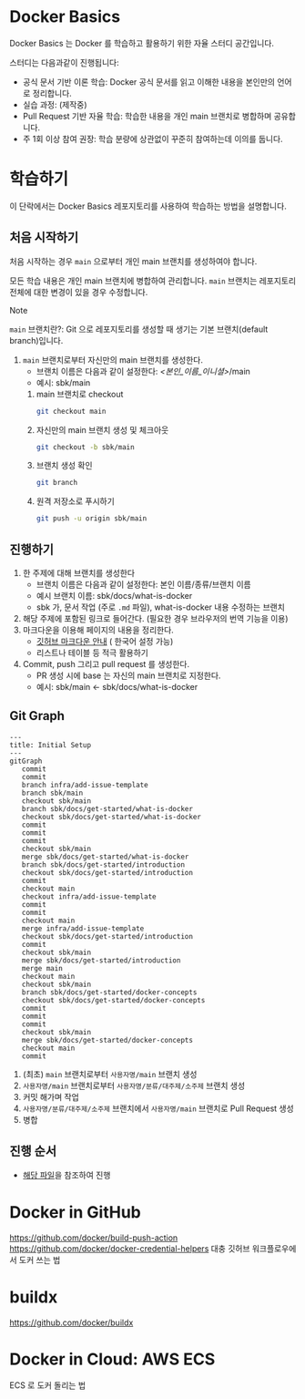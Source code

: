 # Docker Basics

Docker Basics 는 Docker 를 학습하고 활용하기 위한 자율 스터디 공간입니다.

스터디는 다음과같이 진행됩니다:

- 공식 문서 기반 이론 학습: Docker 공식 문서를 읽고 이해한 내용을 본인만의 언어로 정리합니다.
- 실습 과정: (제작중)
- Pull Request 기반 자율 학습: 학습한 내용을 개인 main 브랜치로 병합하며 공유합니다.
- 주 1회 이상 참여 권장: 학습 분량에 상관없이 꾸준히 참여하는데 이의를 둡니다.

# 학습하기

이 단락에서는 Docker Basics 레포지토리를 사용하여 학습하는 방법을 설명합니다.

## 처음 시작하기

처음 시작하는 경우 `main` 으로부터 개인 main 브랜치를 생성하여야 합니다.

모든 학습 내용은 개인 main 브랜치에 병합하여 관리합니다.
`main` 브랜치는 레포지토리 전체에 대한 변경이 있을 경우 수정합니다.

> [!NOTE]
> `main` 브랜치란?: Git 으로 레포지토리를 생성할 때 생기는 기본 브랜치(default branch)입니다.

1. `main` 브랜치로부터 자신만의 main 브랜치를 생성한다.
   - 브랜치 이름은 다음과 같이 설정한다: *<본인_이름_이니셜>*/main
   - 예시: sbk/main
   1. main 브랜치로 checkout
      ```bash
      git checkout main
      ```
   2. 자신만의 main 브랜치 생성 및 체크아웃
      ```bash
      git checkout -b sbk/main
      ```
   3. 브랜치 생성 확인
      ```bash
      git branch
      ```
   4. 원격 저장소로 푸시하기
      ```bash
      git push -u origin sbk/main
      ```

## 진행하기

1. 한 주제에 대해 브랜치를 생성한다
   - 브랜치 이름은 다음과 같이 설정한다: 본인 이름/종류/브랜치 이름
   - 예시 브랜치 이름: sbk/docs/what-is-docker
   - sbk 가, 문서 작업 (주로 `.md` 파일), what-is-docker 내용 수정하는 브랜치
2. 해당 주제에 포함된 링크로 들어간다. (필요한 경우 브라우저의 번역 기능을 이용)
3. 마크다운을 이용해 페이지의 내용을 정리한다.
    - [깃허브 마크다운 안내](https://docs.github.com/ko/get-started/writing-on-github/getting-started-with-writing-and-formatting-on-github/basic-writing-and-formatting-syntax) (
      한국어 설정 가능)
    - 리스트나 테이블 등 적극 활용하기
4. Commit, push 그리고 pull request 를 생성한다.
   - PR 생성 시에 base 는 자신의 main 브랜치로 지정한다.
   - 예시: sbk/main <- sbk/docs/what-is-docker

## Git Graph

```mermaid
---
title: Initial Setup
---
gitGraph
   commit
   commit
   branch infra/add-issue-template
   branch sbk/main
   checkout sbk/main
   branch sbk/docs/get-started/what-is-docker
   checkout sbk/docs/get-started/what-is-docker
   commit
   commit
   commit
   checkout sbk/main
   merge sbk/docs/get-started/what-is-docker
   branch sbk/docs/get-started/introduction
   checkout sbk/docs/get-started/introduction
   commit
   checkout main
   checkout infra/add-issue-template
   commit
   commit
   checkout main
   merge infra/add-issue-template
   checkout sbk/docs/get-started/introduction
   commit
   checkout sbk/main
   merge sbk/docs/get-started/introduction
   merge main
   checkout main
   checkout sbk/main
   branch sbk/docs/get-started/docker-concepts
   checkout sbk/docs/get-started/docker-concepts
   commit
   commit
   commit
   checkout sbk/main
   merge sbk/docs/get-started/docker-concepts
   checkout main
   commit
```

1. (최초) `main` 브랜치로부터 `사용자명/main` 브랜치 생성
2. `사용자명/main` 브랜치로부터 `사용자명/분류/대주제/소주제` 브랜치 생성
3. 커밋 해가며 작업
4. `사용자명/분류/대주제/소주제` 브랜치에서 `사용자명/main` 브랜치로 Pull Request 생성
5. 병합

## 진행 순서

- [해당 파일](./learnings/README.md)을 참조하여 진행

# Docker in GitHub

https://github.com/docker/build-push-action
https://github.com/docker/docker-credential-helpers
대충 깃허브 워크플로우에서 도커 쓰는 법

# buildx

https://github.com/docker/buildx

# Docker in Cloud: AWS ECS

ECS 로 도커 돌리는 법